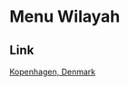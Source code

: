 # Menu Wilayah

## Link

[Kopenhagen, Denmark](https://github.com/gigit-pemilu/pemilu-2024-99-luar-negeri/tree/main/pileg-dpr/hitung-suara/sub/99-luar-negeri/sub/60-kopenhagen-denmark/sub/01-kopenhagen-denmark)

